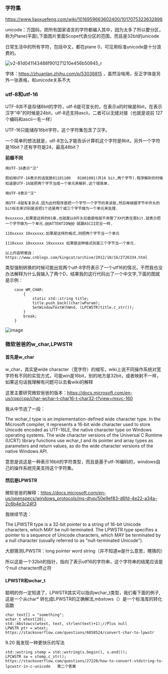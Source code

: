 ### 字符集
https://www.liaoxuefeng.com/wiki/1016959663602400/1017075323632896

unicode：万国码，把所有国家语言的字符都编入其中，因为太多了所以要分区，称为Plane(平面),下面图片里面Scope代表分区的范围，而且是32bit的unicode

日常生活中的所有字符，包括中文，都在plane 0，可见用标准unicode是十分浪费的。

![v2-81d041143488f901271210e456b50945_r](https://user-images.githubusercontent.com/47411365/133041865-c8ded012-b11a-4c5b-a610-6778865f63a8.jpg)

字体：https://zhuanlan.zhihu.com/p/53036815  ，虽然没啥用，反正字体是另外一张表格，和unicode关系不大

### utf-8和utf-16

UTF-8并不是存储8bit的字符，utf-8是可变长的，在表示a的时候是8bit，在表示汉字“中”的时候是24bit，utf-8还支持ascii，二者可以无缝对接（也就是说前 127个编码和ascii一毛一样）

UTF-16只能储存16bit字符，这个字符集包含了汉字。

一个简单的想法就是，utf-8怎么才能告诉计算机这个字符是8bit，另外一个字符是16bit？还有字符是24，最高48bit？

__前缀不同__

```
用UTF-16表示"汉"

假如用UTF-16表示的话就是01101100   01001001(共16 bit,两个字节).程序解析的时候知道是UTF-16就把两个字节当成一个单元来解析.这个很简单.

用UTF-8表示"汉"

用UTF-8就有复杂点.因为此时程序是把一个字节一个字节的来读取,然后再根据字节中开头的bit标志来识别是该把1个还是两个或三个字节做为一个单元来处理.

0xxxxxxx,如果是这样的01串,也就是以0开头后面是啥就不用管了XX代表任意bit.就表示把一个字节做为一个单元.@@ATTENTION@@ 就跟ASCII完全一样.

110xxxxx 10xxxxxx.如果是这样的格式,则把两个字节当一个单元

1110xxxx 10xxxxxx 10xxxxxx 如果是这种格式则是三个字节当一个单元.

以上内容转载自：https://www.cnblogs.com/kingcat/archive/2012/10/16/2726334.html
```
类型强制转换的时候可能出现两个utf-8字符表示了一个utf16的情况，不然我也没办法解释为什么我输入了两个D，结果我的这行代码出了一个中文字,下面的图就是示例：
```
    case WM_CHAR:
        {
            static std::string title;
            title.push_back((char)wParam);
            SetWindowTextW(hWnd, (LPCWSTR)title.c_str());
        }
        break;
    }
```
![image](https://user-images.githubusercontent.com/47411365/133056535-2e1bd3ad-b3f3-4840-96b5-3bc886faffc5.png)


### 微软爸爸的w_char,LPWSTR
#### 首先是w_char

w_char，其实是wide character（宽字符）的缩写，wiki上说不同操作系统对宽字符有不同的实现方式，可能win是16bit，别的地方是32bit，或者映射不一样，如果这句话我理解有问题可以去看wiki的解释

这里主要研究微软爸爸的版本：https://docs.microsoft.com/en-us/cpp/cpp/char-wchar-t-char16-t-char32-t?view=msvc-160

我从中节选了一段：

The wchar_t type is an implementation-defined wide character type. In the Microsoft compiler, it represents a 16-bit wide character used to store Unicode encoded as UTF-16LE, the native character type on Windows operating systems. The wide character versions of the Universal C Runtime (UCRT) library functions use wchar_t and its pointer and array types as parameters and return values, as do the wide character versions of the native Windows API.

意思是说这是一种表示16bit的字符类型，而且是基于utf-16编码的，windows自己的操作系统完美支持这个字符集。

#### 然后是LPWSTR
微软爸爸的解释：https://docs.microsoft.com/en-us/openspecs/windows_protocols/ms-dtyp/50e9ef83-d6fd-4e22-a34a-2c6b4e3c24f3

我继续节选：

The LPWSTR type is a 32-bit pointer to a string of 16-bit Unicode characters, which MAY be null-terminated. The LPWSTR type specifies a pointer to a sequence of Unicode characters, which MAY be terminated by a null character (usually referred to as "null-terminated Unicode").

大胆猜测LPWSTR：long pointer word string（并不知道w是什么意思，瞎猜的）

所以这是一个32bit的指针，指向了表示utf16的字符串，这个字符串的结尾应该是个null character终止符

#### LPWSTR和wchar_t

聪明的你一定知道了，LPWSTR其实可以指向wchar_t类型，我们看下面的例子,这是一个从char* 转化成LPWSTR的正确解法,mbstows（）是一个标准库的转化函数
```
char text[] = "something";
wchar_t wtext[20];
std::mbstowcs(wtext, text, strlen(text)+1);//Plus null
LPWSTR ptr = wtext;
https://stackoverflow.com/questions/6858524/convert-char-to-lpwstr
```
9.20 我发现一种更快乐的写法
```
std::wstring stemp = std::wstring(s.begin(), s.end());
LPCWSTR sw = stemp.c_str();
https://stackoverflow.com/questions/27220/how-to-convert-stdstring-to-lpcwstr-in-c-unicode   第二个答案
```
